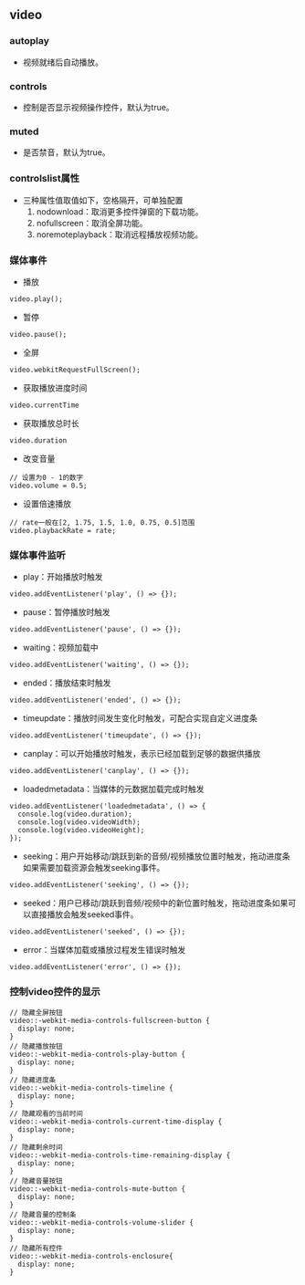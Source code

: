 ## video
### autoplay
- 视频就绪后自动播放。
### controls
- 控制是否显示视频操作控件，默认为true。
### muted
- 是否禁音，默认为true。
### controlslist属性
- 三种属性值取值如下，空格隔开，可单独配置
  1. nodownload：取消更多控件弹窗的下载功能。
  2. nofullscreen：取消全屏功能。
  3. noremoteplayback：取消远程播放视频功能。
### 媒体事件
- 播放
```
video.play();
```
- 暂停
```
video.pause();
```
- 全屏
```
video.webkitRequestFullScreen();
```
- 获取播放进度时间
```
video.currentTime
```
- 获取播放总时长
```
video.duration
```
- 改变音量
```
// 设置为0 - 1的数字
video.volume = 0.5;
```
- 设置倍速播放
```
// rate一般在[2, 1.75, 1.5, 1.0, 0.75, 0.5]范围
video.playbackRate = rate;
```
### 媒体事件监听
- play：开始播放时触发
```
video.addEventListener('play', () => {});
```
- pause：暂停播放时触发
```
video.addEventListener('pause', () => {});
```
- waiting：视频加载中
```
video.addEventListener('waiting', () => {});
```
- ended：播放结束时触发
```
video.addEventListener('ended', () => {});
```
- timeupdate：播放时间发生变化时触发，可配合实现自定义进度条
```
video.addEventListener('timeupdate', () => {});
```
- canplay：可以开始播放时触发，表示已经加载到足够的数据供播放
```
video.addEventListener('canplay', () => {});
```
- loadedmetadata：当媒体的元数据加载完成时触发
```
video.addEventListener('loadedmetadata', () => {
  console.log(video.duration);
  console.log(video.videoWidth);
  console.log(video.videoHeight);
});
```
- seeking：用户开始移动/跳跃到新的音频/视频播放位置时触发，拖动进度条如果需要加载资源会触发seeking事件。
```
video.addEventListener('seeking', () => {});
```
- seeked：用户已移动/跳跃到音频/视频中的新位置时触发，拖动进度条如果可以直接播放会触发seeked事件。
```
video.addEventListener('seeked', () => {});
```
- error：当媒体加载或播放过程发生错误时触发
```
video.addEventListener('error', () => {});
```
### 控制video控件的显示
```
// 隐藏全屏按钮
video::-webkit-media-controls-fullscreen-button {
  display: none;
}
// 隐藏播放按钮
video::-webkit-media-controls-play-button {
  display: none;
}
// 隐藏进度条
video::-webkit-media-controls-timeline {
  display: none;
}
// 隐藏观看的当前时间
video::-webkit-media-controls-current-time-display {
  display: none;
}
// 隐藏剩余时间
video::-webkit-media-controls-time-remaining-display {
  display: none;
}
// 隐藏音量按钮
video::-webkit-media-controls-mute-button {
  display: none; 
}
// 隐藏音量的控制条
video::-webkit-media-controls-volume-slider {
  display: none;
}
// 隐藏所有控件
video::-webkit-media-controls-enclosure{ 
  display: none;
}
```